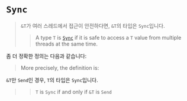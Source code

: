 # `Sync`

> `&T`가 여러 스레드에서 접근이 안전하다면, `&T`의 타입은 `Sync`입니다.
>> A type `T` is [`Sync`][1] if it is safe to access a `T` value from multiple
>> threads at the same time.

좀 더 정확한 정의는 다음과 같습니다:
> More precisely, the definition is:

`&T`만 `Send`인 경우, `T`의 타입은 `Sync`입니다.
> > `T` is `Sync` if and only if `&T` is `Send`

[1]: https://doc.rust-lang.org/std/marker/trait.Sync.html

